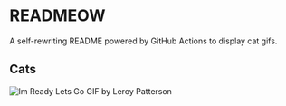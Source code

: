 # READMEOW

A self-rewriting README powered by GitHub Actions to display cat gifs.

## Cats

![Im Ready Lets Go GIF by Leroy Patterson](https://media1.giphy.com/media/CjmvTCZf2U3p09Cn0h/200.gif?cid=9acd02datktbp308at3gqz30rtzdtr2zb27xlp1zsnw09z9g&ep=v1_gifs_search&rid=200.gif&ct=g)
